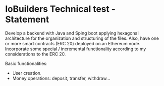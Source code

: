 # IoBuilders Technical test - Statement

Develop a backend with Java and Sping boot applying hexagonal architecture for the organization and structuring of the files.
Also, have one or more smart contracts (ERC 20) deployed on an Ethereum node.
Incorporate some special / incremental functionality according to my considerations to the ERC 20.

Basic functionalities:

- User creation.
- Money operations: deposit, transfer, withdraw...